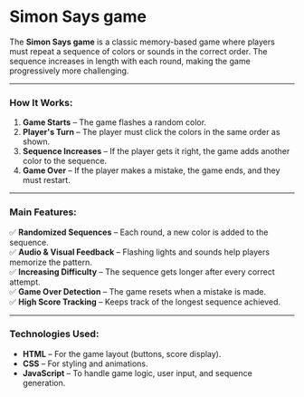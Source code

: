 # **Simon Says game**

The **Simon Says game** is a classic memory-based game where players must repeat a sequence of colors or sounds in the correct order. The sequence increases in length with each round, making the game progressively more challenging.  

---

### **How It Works:**  
1. **Game Starts** – The game flashes a random color.  
2. **Player's Turn** – The player must click the colors in the same order as shown.  
3. **Sequence Increases** – If the player gets it right, the game adds another color to the sequence.  
4. **Game Over** – If the player makes a mistake, the game ends, and they must restart.  

---

### **Main Features:**  
✅ **Randomized Sequences** – Each round, a new color is added to the sequence.  
✅ **Audio & Visual Feedback** – Flashing lights and sounds help players memorize the pattern.  
✅ **Increasing Difficulty** – The sequence gets longer after every correct attempt.  
✅ **Game Over Detection** – The game resets when a mistake is made.  
✅ **High Score Tracking** – Keeps track of the longest sequence achieved.  

---

### **Technologies Used:**  
- **HTML** – For the game layout (buttons, score display).  
- **CSS** – For styling and animations.  
- **JavaScript** – To handle game logic, user input, and sequence generation.  

